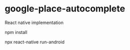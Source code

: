 # google-place-autocomplete

React native implementation

npm install

npx react-native run-android
